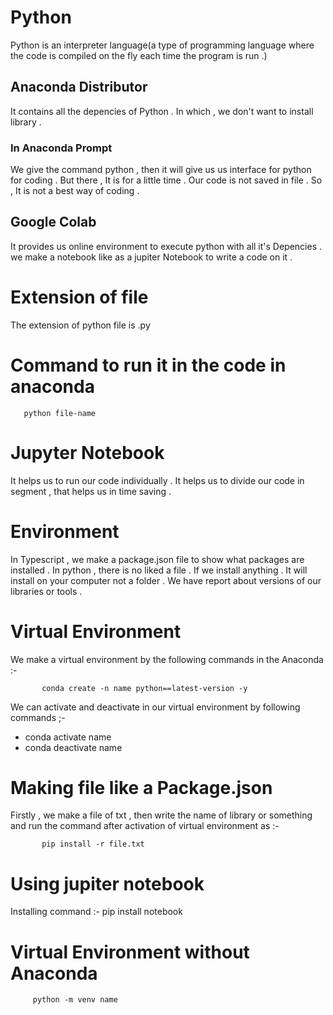 # Python
Python is an interpreter language(a type of programming language where the code is compiled on the fly each time the program is run .)
## Anaconda Distributor 
It contains all the depencies of Python . In which , we don't want to install library . 
### In Anaconda Prompt
We give the command python , then it will give us us interface for python for coding . But there , It is for a little time . Our code is not saved in file . So , It is not a best way of coding .
## Google Colab 
It provides us online environment to execute python with all it's Depencies . we make a notebook like as a jupiter Notebook to write a code on it . 
# Extension of file
The extension of python file is .py 
# Command to run it in the code in anaconda 
       python file-name

# Jupyter Notebook 
It helps us to run our code individually . It helps us to divide our code in segment , that helps us in time saving .  
# Environment 
In Typescript , we make a package.json file to show what packages are installed . In python , there is no liked a file . If we install anything . It will install on your computer not a folder . We have report about versions of our libraries or tools . 
# Virtual Environment 
We make a virtual environment by the following commands in the Anaconda :-
           
           conda create -n name python==latest-version -y
           
We can activate and deactivate in our virtual environment by following commands ;-
- conda activate name
- conda deactivate name    
# Making file like a Package.json
Firstly , we make a file of txt , then write  the name of library or something and run the command  after activation of virtual environment as :-
           
           pip install -r file.txt 
# Using jupiter notebook 
   Installing command :-
        pip install notebook

# Virtual Environment without Anaconda 
         python -m venv name  
